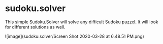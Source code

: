 # sudoku.solver
This simple Sudoku.Solver will solve any difficult Sudoku puzzel. It will look for different solutions as well.


![image](sudoku.solver/Screen Shot 2020-03-28 at 6.48.51 PM.png)

